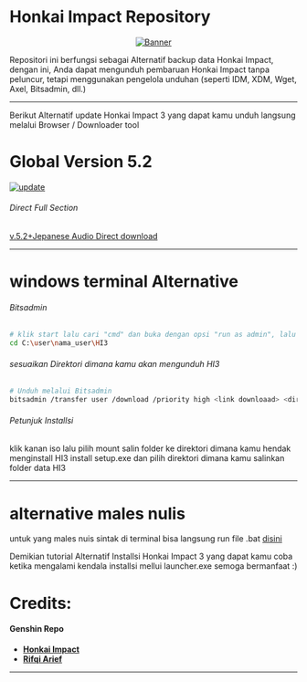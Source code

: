 # Honkai Impact Repository
<p align="center">
<a href="https://github.com/zamprjkt/Honkai-Impact-3rd-Repository/raw/main/banneralt.png"><img src="https://github.com/zamprjkt/Honkai-Impact-3rd-Repository/raw/main/banneralt.png" title="Banner"/></a>
</p>

<!-- [![Forks][forks-shield]][forks-url]
<!-- MARKDOWN LINKS & IMAGES -->
<!-- https://www.markdownguide.org/basic-syntax/#reference-style-links -->
[contributors-shield]: https://img.shields.io/github/contributors/othneildrew/Best-README-Template.svg?style=for-the-badge
[contributors-url]: https://github.com/othneildrew/Best-README-Template/graphs/contributors
[forks-shield]: https://img.shields.io/github/forks/othneildrew/Best-README-Template.svg?style=for-the-badge
[forks-url]: https://github.com/othneildrew/Best-README-Template/network/members

Repositori ini berfungsi sebagai Alternatif backup data Honkai Impact, dengan ini, Anda dapat mengunduh pembaruan Honkai Impact tanpa peluncur, tetapi menggunakan pengelola unduhan (seperti IDM, XDM, Wget, Axel, Bitsadmin, dll.)

---------------------------------------------------------------------------------------

Berikut Alternatif update Honkai Impact 3 yang dapat kamu unduh langsung melalui Browser / Downloader tool

# Global Version 5.2
<a href="https://github.com/zamprjkt/Honkai-Impact-3rd-Repository/raw/main/5.2.png"><img src="https://github.com/zamprjkt/Honkai-Impact-3rd-Repository/raw/main/5.2.png" title="update"/></a>
###### Direct Full Section
[v.5.2+Jepanese Audio Direct download](https://cdn.winten.workers.dev/2:/Data/HI3_GLB_5.2_JAPANESEAUDIO.iso)

---------------------------------------------------------------------------------------

# windows terminal Alternative

###### Bitsadmin
```bash
# klik start lalu cari "cmd" dan buka dengan opsi "run as admin", lalu ketikan perintah berikut
cd C:\user\nama_user\HI3
```
###### sesuaikan Direktori dimana kamu akan mengunduh HI3
```bash
# Unduh melalui Bitsadmin
bitsadmin /transfer user /download /priority high <link downloaad> <direktori\nama.file>
```
###### Petunjuk Installsi
klik kanan iso lalu pilih mount
salin folder ke direktori dimana kamu hendak menginstall HI3
install setup.exe dan pilih direktori dimana kamu salinkan folder data HI3

---------------------------------------------------------------------------------------

# alternative males nulis
untuk yang males nuis sintak di terminal bisa langsung run file .bat [disini](https://github.com/zamprjkt/Honkai-Impact-3rd-Repository/releases/tag/Global.rev)

Demikian tutorial Alternatif Installsi Honkai Impact 3 yang dapat kamu coba ketika mengalami kendala installsi mellui launcher.exe
semoga bermanfaat :)

Credits:
=======
#### Genshin Repo
 * [**Honkai Impact**](https://honkaiimpact3.mihoyo.com/global/en-us/home)
 * [**Rifqi Arief**](https://github.com/rapdodge)


---------------------------------------------------------------------------------------
